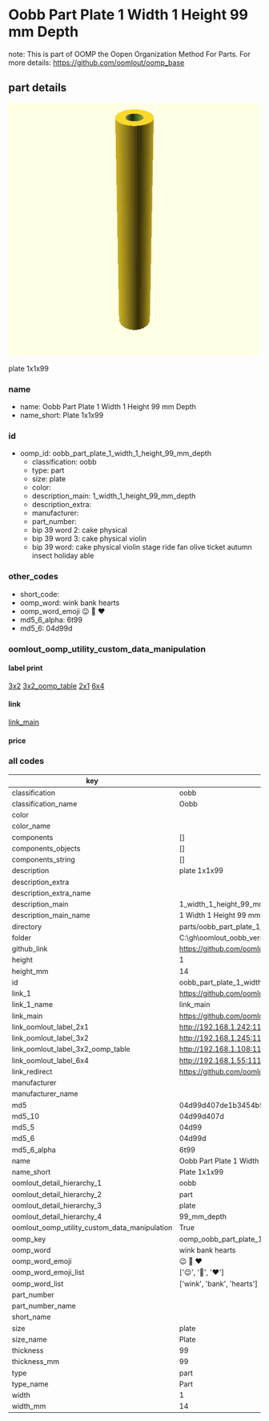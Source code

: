 # Oobb Part Plate 1 Width 1 Height 99 mm Depth  

note: This is part of OOMP the Oopen Organization Method For Parts. For more details: https://github.com/oomlout/oomp_base

##  part details
  

[![](3dpr.png)](3dpr.png)

plate 1x1x99



### name
* name: Oobb Part Plate 1 Width 1 Height 99 mm Depth
* name_short: Plate 1x1x99 
### id
* oomp_id: oobb_part_plate_1_width_1_height_99_mm_depth
  * classification: oobb
  * type: part
  * size: plate
  * color: 
  * description_main: 1_width_1_height_99_mm_depth
  * description_extra: 
  * manufacturer: 
  * part_number: 
  * bip 39 word 2: cake physical
  * bip 39 word 3: cake physical violin
  * bip 39 word: cake physical violin stage ride fan olive ticket autumn insect holiday able

### other_codes
* short_code: 
* oomp_word: wink bank hearts
* oomp_word_emoji :wink: :bank: :hearts:
* md5_6_alpha: 6t99
* md5_6: 04d99d






### oomlout_oomp_utility_custom_data_manipulation
#### label print
[3x2](http://192.168.1.245:1112/?label=oomp%206t99)
[3x2_oomp_table](http://192.168.1.108:1112/?label=oomp%206t99)
[2x1](http://192.168.1.242:1112/?label=oomp%206t99)
[6x4](http://192.168.1.55:1112/?label=oomp%206t99)    

#### link

[link_main](https://github.com/oomlout/oomlout_oobb_version_4_generated_parts/tree/main/navigation_oomp/oobb/part/plate/1_width_1_height_99_mm_depth/part)                              

#### price







### all codes 
| key | value |  
| --- | --- |  
| classification | oobb |  
| classification_name | Oobb |  
| color |  |  
| color_name |  |  
| components | [] |  
| components_objects | [] |  
| components_string | [] |  
| description | plate 1x1x99 |  
| description_extra |  |  
| description_extra_name |  |  
| description_main | 1_width_1_height_99_mm_depth |  
| description_main_name | 1 Width 1 Height 99 mm Depth |  
| directory | parts/oobb_part_plate_1_width_1_height_99_mm_depth |  
| folder | C:\gh\oomlout_oobb_version_4_generated_parts\parts\oobb_part_plate_1_width_1_height_99_mm_depth |  
| github_link | https://github.com/oomlout/oomlout_oomp_part_src/tree/main/parts/oobb_part_plate_1_width_1_height_99_mm_depth |  
| height | 1 |  
| height_mm | 14 |  
| id | oobb_part_plate_1_width_1_height_99_mm_depth |  
| link_1 | https://github.com/oomlout/oomlout_oobb_version_4_generated_parts/tree/main/navigation_oomp/oobb/part/plate/1_width_1_height_99_mm_depth/part |  
| link_1_name | link_main |  
| link_main | https://github.com/oomlout/oomlout_oobb_version_4_generated_parts/tree/main/navigation_oomp/oobb/part/plate/1_width_1_height_99_mm_depth/part |  
| link_oomlout_label_2x1 | http://192.168.1.242:1112/?label=oomp%206t99 |  
| link_oomlout_label_3x2 | http://192.168.1.245:1112/?label=oomp%206t99 |  
| link_oomlout_label_3x2_oomp_table | http://192.168.1.108:1112/?label=oomp%206t99 |  
| link_oomlout_label_6x4 | http://192.168.1.55:1112/?label=oomp%206t99 |  
| link_redirect | https://github.com/oomlout/oomlout_oobb_version_4_generated_parts/tree/main/parts/oobb_plate_01_01_99 |  
| manufacturer |  |  
| manufacturer_name |  |  
| md5 | 04d99d407de1b3454b5cbd43e8a8f902 |  
| md5_10 | 04d99d407d |  
| md5_5 | 04d99 |  
| md5_6 | 04d99d |  
| md5_6_alpha | 6t99 |  
| name | Oobb Part Plate 1 Width 1 Height 99 mm Depth |  
| name_short | Plate 1x1x99  |  
| oomlout_detail_hierarchy_1 | oobb |  
| oomlout_detail_hierarchy_2 | part |  
| oomlout_detail_hierarchy_3 | plate |  
| oomlout_detail_hierarchy_4 | 99_mm_depth |  
| oomlout_oomp_utility_custom_data_manipulation | True |  
| oomp_key | oomp_oobb_part_plate_1_width_1_height_99_mm_depth |  
| oomp_word | wink bank hearts |  
| oomp_word_emoji | :wink: :bank: :hearts: |  
| oomp_word_emoji_list | [':wink:', ':bank:', ':hearts:'] |  
| oomp_word_list | ['wink', 'bank', 'hearts'] |  
| part_number |  |  
| part_number_name |  |  
| short_name |  |  
| size | plate |  
| size_name | Plate |  
| thickness | 99 |  
| thickness_mm | 99 |  
| type | part |  
| type_name | Part |  
| width | 1 |  
| width_mm | 14 |  
